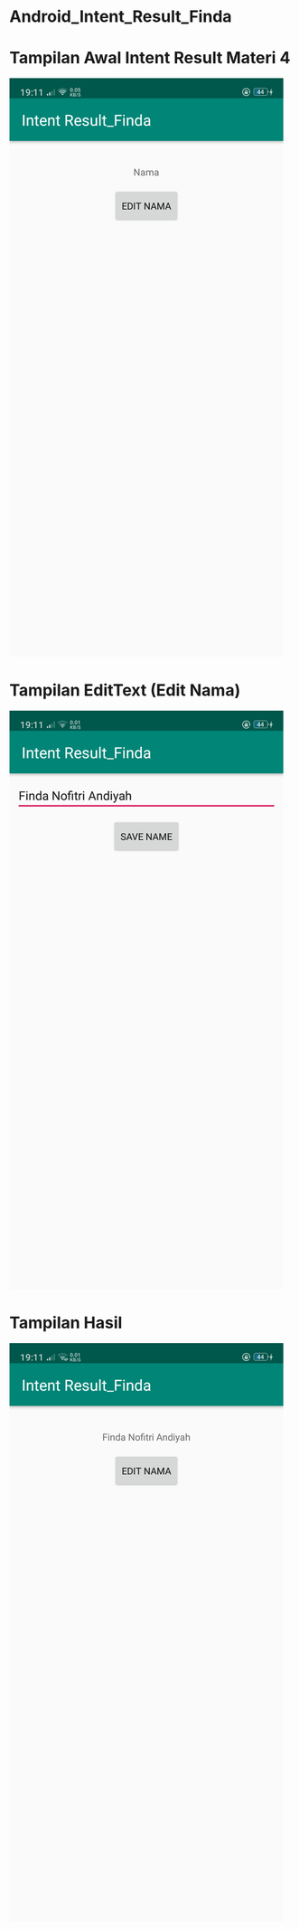# Android_Intent_Result_Finda

# Tampilan Awal Intent Result Materi 4
![alt text](https://raw.githubusercontent.com/finda15/Android_Intent_Result_Finda/master/ScreenShoot%20Intent%20Result/1.png)

# Tampilan EditText (Edit Nama)
![alt text](https://raw.githubusercontent.com/finda15/Android_Intent_Result_Finda/master/ScreenShoot%20Intent%20Result/2.png)

# Tampilan Hasil
![alt text](https://raw.githubusercontent.com/finda15/Android_Intent_Result_Finda/master/ScreenShoot%20Intent%20Result/3.png)
